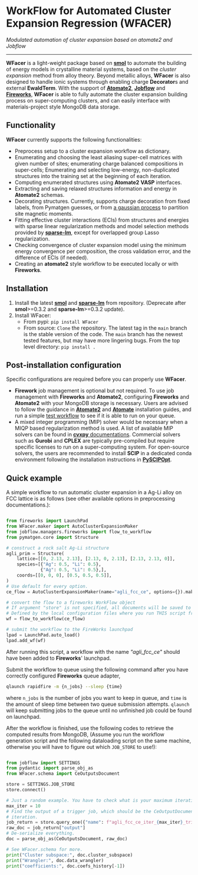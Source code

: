 WorkFlow for Automated Cluster Expansion Regression (WFACER)
===================================================

*Modulated automation of cluster expansion based on atomate2 and Jobflow*

-----------------------------------------------------------------------------

**WFacer** is a light-weight package based on [**smol**](https://github.com/CederGroupHub/smol.git)
to automate the building of energy models in crystalline material systems, based on the
*cluster expansion* method from alloy theory. Beyond metallic alloys, **WFacer** is also designed
to handle ionic systems through enabling charge **Decorator**s and external **EwaldTerm**. With the
support of [**Atomate2**](https://github.com/materialsproject/atomate2.git),
[**Jobflow**](https://github.com/materialsproject/jobflow.git)
and [**Fireworks**](https://github.com/materialsproject/fireworks.git), **WFacer** is able to fully automate the
cluster expansion building process on super-computing clusters, and can easily interface
with materials-project style MongoDB data storage.

Functionality
-------------
**WFacer** currently supports the following functionalities:

- Preprocess setup to a cluster expansion workflow as dictionary.
- Enumerating and choosing the least aliasing super-cell matrices with given number of sites;
  enumerating charge balanced compositions in super-cells; Enumerating and selecting low-energy,
  non-duplicated structures into the training set at the beginning of each iteration.
- Computing enumerated structures using **Atomate2** **VASP** interfaces.
- Extracting and saving relaxed structures information and energy in **Atomate2** schemas.
- Decorating structures. Currently, supports charge decoration from fixed labels, from Pymatgen guesses,
  or from [a gaussian process](https://doi.org/10.1038/s41524-022-00818-3) to partition site magnetic moments.
- Fitting effective cluster interactions (ECIs) from structures and energies with sparse linear
  regularization methods and model selection methods provided by
  [**sparse-lm**](https://github.com/CederGroupHub/sparse-lm.git),
  except for overlapped group Lasso regularization.
- Checking convergence of cluster expansion model using the minimum energy convergence per composition,
  the cross validation error, and the difference of ECIs (if needed).
- Creating an **atomate2** style workflow to be executed locally or with **Fireworks**.

Installation
------------
1. Install the latest [**smol**](https://github.com/CederGroupHub/smol.git)
   and [**sparse-lm**](https://github.com/CederGroupHub/sparse-lm.git) from repository.
   (Deprecate after **smol**>=0.3.2 and **sparse-lm**>=0.3.2 update).
2. Install WFacer:
    * From pypi: `pip install WFacer`
    * From source: `Clone` the repository. The latest tag in the `main` branch is the stable version of the
code. The `main` branch has the newest tested features, but may have more
lingering bugs. From the top level directory: `pip install .`

Post-installation configuration
------------
Specific configurations are required before you can properly use **WFacer**.

* **Firework** job management is optional but not required.
  To use job management with **Fireworks** and **Atomate2**,
  configuring **Fireworks** and **Atomate2** with your MongoDB storage is necessary.
  Users are advised to follow the guidance in
  [**Atomate2**](https://materialsproject.github.io/atomate2/user/install.html) and
  [**Atomate**](https://atomate.org/installation.html#configure-database-connections-and-computing-center-parameters)
  installation guides, and run a simple [test workflow](https://materialsproject.github.io/atomate2/user/fireworks.html)
  to see if it is able to run on your queue.
* A mixed integer programming (MIP) solver would be necessary when a MIQP based
  regularization method is used. A list of available MIP solvers can be found in
  [**cvxpy** documentations](https://www.cvxpy.org/tutorial/advanced/index.html#choosing-a-solver).
  Commercial solvers such as **Gurobi** and **CPLEX** are typically pre-compiled
  but require specific licenses to run on a super-computing system. For open-source solvers,
  the users are recommended to install **SCIP** in a dedicated conda environment following
  the installation instructions in [**PySCIPOpt**](https://github.com/scipopt/PySCIPOpt.git).

Quick example
-------------------------------
A simple workflow to run automatic cluster expansion in a Ag-Li alloy on FCC lattice is as follows
(see other available options in preprocessing documentations.):
```python

from fireworks import LaunchPad
from WFacer.maker import AutoClusterExpansionMaker
from jobflow.managers.fireworks import flow_to_workflow
from pymatgen.core import Structure

# construct a rock salt Ag-Li structure
agli_prim = Structure(
    lattice=[[0, 2.13, 2.13], [2.13, 0, 2.13], [2.13, 2.13, 0]],
    species=[{"Ag": 0.5, "Li": 0.5},
             {"Ag": 0.5, "Li": 0.5},],
    coords=[[0, 0, 0], [0.5, 0.5, 0.5]],
)
# Use default for every option.
ce_flow = AutoClusterExpansionMaker(name="agli_fcc_ce", options={}).make(agli_prim)

# convert the flow to a fireworks WorkFlow object
# If argument "store" is not specified, all documents will be saved to the JOB_STORE
# Defined by the local configuration files where you run THIS script from.
wf = flow_to_workflow(ce_flow)

# submit the workflow to the FireWorks launchpad
lpad = LaunchPad.auto_load()
lpad.add_wf(wf)
```

After running this script, a workflow with the name *"agli_fcc_ce"* should have been added to **Fireworks**'
launchpad.

Submit the workflow to queue using the following command after you have correctly configured **Fireworks**
queue adapter,
```bash
qlaunch rapidfire -m {n_jobs} --sleep {time}
```
where `n_jobs` is the number of jobs you want to keep in queue, and `time` is the amount of sleep
time between two queue submission attempts. `qlaunch` will keep submitting jobs to the queue until
no unfinished job could be found on launchpad.

After the workflow is finished, use the following codes to retrieve the computed results from MongoDB,
(Assume you run the workflow generation script and the following dataloading script
on the same machine, otherwise you will have to figure out which `JOB_STORE` to use!):
```python

from jobflow import SETTINGS
from pydantic import parse_obj_as
from WFacer.schema import CeOutputsDocument

store = SETTINGS.JOB_STORE
store.connect()

# Just a random example. You have to check what is your maximum iteration on your own.
max_iter = 10
# Find the output of a trigger job, which should be the CeOutputDocument of the final
# iteration.
job_return = store.query_one({"name": f"agli_fcc_ce_iter_{max_iter}_trigger"})
raw_doc = job_return["output"]
# De-serialize everything.
doc = parse_obj_as(CeOutputsDocument, raw_doc)

# See WFacer.schema for more.
print("Cluster subspace:", doc.cluster_subspace)
print("Wrangler:", doc.data_wrangler)
print("coefficients:", doc.coefs_history[-1])
```
